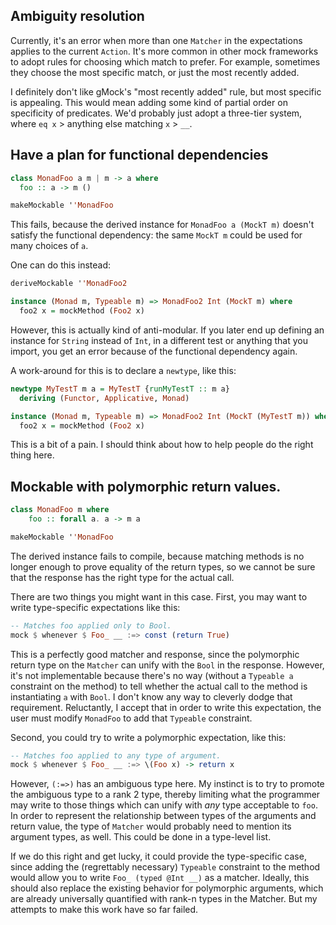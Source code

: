 ## Ambiguity resolution

Currently, it's an error when more than one `Matcher` in the expectations
applies to the current `Action`.  It's more common in other mock frameworks to
adopt rules for choosing which match to prefer.  For example, sometimes they
choose the most specific match, or just the most recently added.

I definitely don't like gMock's "most recently added" rule, but most specific is
appealing.  This would mean adding some kind of partial order on specificity of
predicates.  We'd probably just adopt a three-tier system, where `eq x` >
anything else matching `x` > `__`.

## Have a plan for functional dependencies

``` haskell
class MonadFoo a m | m -> a where
  foo :: a -> m ()

makeMockable ''MonadFoo
```

This fails, because the derived instance for `MonadFoo a (MockT m)` doesn't
satisfy the functional dependency: the same `MockT m` could be used for many
choices of `a`.

One can do this instead:

``` haskell
deriveMockable ''MonadFoo2

instance (Monad m, Typeable m) => MonadFoo2 Int (MockT m) where
  foo2 x = mockMethod (Foo2 x)
```

However, this is actually kind of anti-modular.  If you later end up defining an
instance for `String` instead of `Int`, in a different test or anything that you
import, you get an error because of the functional dependency again.

A work-around for this is to declare a `newtype`, like this:

``` haskell
newtype MyTestT m a = MyTestT {runMyTestT :: m a}
  deriving (Functor, Applicative, Monad)

instance (Monad m, Typeable m) => MonadFoo2 Int (MockT (MyTestT m)) where
  foo2 x = mockMethod (Foo2 x)
```

This is a bit of a pain.  I should think about how to help people do the right
thing here.

## Mockable with polymorphic return values.

``` haskell
class MonadFoo m where
    foo :: forall a. a -> m a

makeMockable ''MonadFoo
```

The derived instance fails to compile, because matching methods is no longer
enough to prove equality of the return types, so we cannot be sure that the
response has the right type for the actual call.

There are two things you might want in this case.  First, you may want to write
type-specific expectations like this:

``` haskell
-- Matches foo applied only to Bool.
mock $ whenever $ Foo_ __ :=> const (return True)
```

This is a perfectly good matcher and response, since the polymorphic return
type on the `Matcher` can unify with the `Bool` in the response.  However, it's
not implementable because there's no way (without a `Typeable a` constraint on
the method) to tell whether the actual call to the method is instantiating `a`
with `Bool`.  I don't know any way to cleverly dodge that requirement.
Reluctantly, I accept that in order to write this expectation, the user must
modify `MonadFoo` to add that `Typeable` constraint.

Second, you could try to write a polymorphic expectation, like this:

``` haskell
-- Matches foo applied to any type of argument.
mock $ whenever $ Foo_ __ :=> \(Foo x) -> return x
```

However, `(:=>)` has an ambiguous type here.  My instinct is to try to promote
the ambiguous type to a rank 2 type, thereby limiting what the programmer may
write to those things which can unify with *any* type acceptable to `foo`.  In
order to represent the relationship between types of the arguments and return
value, the type of `Matcher` would probably need to mention its argument types,
as well.  This could be done in a type-level list.

If we do this right and get lucky, it could provide the type-specific case,
since adding the (regrettably necessary) `Typeable` constraint to the method
would allow you to write `Foo_ (typed @Int __)` as a matcher.  Ideally, this
should also replace the existing behavior for polymorphic arguments, which are
already universally quantified with rank-n types in the Matcher.  But my
attempts to make this work have so far failed.
